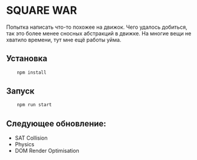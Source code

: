 # SQUARE WAR

Попытка написать что-то похожее на движок.
Чего удалось добиться, так это более менее сносных абстракций в движке.
На многие вещи не хватило времени, тут мне ещё работы уйма.

## Установка

```js
    npm install
```

## Запуск

```js
    npm run start
```

## Следующее обновление:
- SAT Collision
- Physics
- DOM Render Optimisation